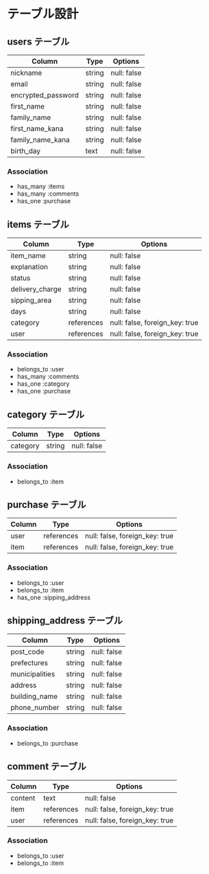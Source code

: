 # テーブル設計

## users テーブル

| Column             | Type   | Options     |
| ------------------ | ------ | ----------- |
| nickname           | string | null: false |
| email              | string | null: false |
| encrypted_password | string | null: false |
| first_name         | string | null: false |
| family_name        | string | null: false |
| first_name_kana    | string | null: false |
| family_name_kana   | string | null: false |
| birth_day          | text   | null: false |


### Association

- has_many :items
- has_many :comments
- has_one :purchase

## items テーブル

| Column          | Type       | Options                        |
| --------------- | ---------- | ------------------------------ |
| item_name       | string     | null: false                    |
| explanation     | string     | null: false                    |
| status          | string     | null: false                    |
| delivery_charge | string     | null: false                    |
| sipping_area    | string     | null: false                    |
| days            | string     | null: false                    |
| category        | references | null: false, foreign_key: true |
| user            | references | null: false, foreign_key: true |

### Association

- belongs_to :user
- has_many :comments
- has_one :category
- has_one :purchase

## category テーブル

| Column    | Type       | Options                        |
| --------- | ---------- | ------------------------------ |
| category  | string     | null: false                    |

### Association

- belongs_to :item

## purchase テーブル

| Column    | Type       | Options                        |
| --------- | ---------- | ------------------------------ |
| user      | references | null: false, foreign_key: true |
| item      | references | null: false, foreign_key: true |

### Association

- belongs_to :user
- belongs_to :item
- has_one :sipping_address

## shipping_address テーブル

| Column            | Type       | Options                        |
| ----------------- | ---------- | ------------------------------ |
| post_code         | string     | null: false                    |
| prefectures       | string     | null: false                    |
| municipalities    | string     | null: false                    |
| address           | string     | null: false                    |
| building_name     | string     | null: false                    |
| phone_number      | string     | null: false                    |

### Association

- belongs_to :purchase

## comment テーブル

| Column    | Type       | Options                        |
| --------- | ---------- | ------------------------------ |
| content   | text       | null: false                    |
| item      | references | null: false, foreign_key: true |
| user      | references | null: false, foreign_key: true |

### Association

- belongs_to :user
- belongs_to :item